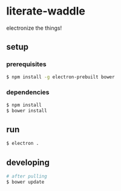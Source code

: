 # literate-waddle
electronize the things!

## setup

### prerequisites
```bash
$ npm install -g electron-prebuilt bower
```

### dependencies
```bash
$ npm install
$ bower install
```

## run
```bash
$ electron .
```

## developing

```bash
# after pulling
$ bower update
```
